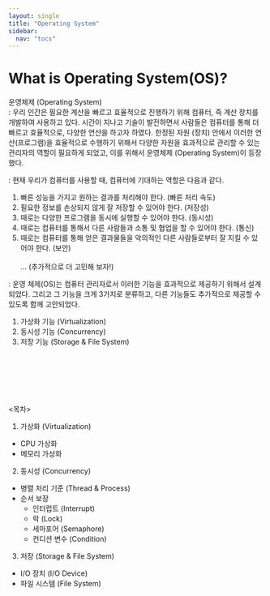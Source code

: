 ```yaml
---
layout: single
title: "Operating System"
sidebar:
  nav: "tocs"
---
```


# What is Operating System(OS)?

운영체제 (Operating System)<br/>
: 우리 인간은 필요한 계산을 빠르고 효율적으로 진행하기 위해 컴퓨터, 즉 계산 장치를 개발하여 사용하고 있다. 시간이 지나고 기술이 발전하면서 사람들은 컴퓨터를 통해 더 빠르고 효율적으로, 다양한 연산을 하고자 하였다. 한정된 자원 (장치) 안에서 이러한 연산(프로그램)을 효율적으로 수행하기 위해서 다양한 자원을 효과적으로 관리할 수 있는 관리자의 역할이 필요하게 되었고, 이를 위해서 운영체제 (Operating System)이 등장했다.

: 현재 우리가 컴퓨터를 사용할 때, 컴퓨터에 기대하는 역할은 다음과 같다.

1. 빠른 성능을 가지고 원하는 결과를 처리해야 한다. (빠른 처리 속도)
2. 필요한 정보를 손상되지 않게 잘 저장할 수 있어야 한다. (저장성)
3. 때로는 다양한 프로그램을 동시에 실행할 수 있어야 한다. (동시성)
4. 때로는 컴퓨터를 통해서 다른 사람들과 소통 및 협업을 할 수 있어야 한다. (통신)
5. 때로는 컴퓨터를 통해 얻은 결과물들을 악의적인 다른 사람들로부터 잘 지킬 수 있어야 한다. (보안)
<br/><br/>
... (추가적으로 더 고민해 보자!)


: 운영 체제(OS)는 컴퓨터 관리자로서 이러한 기능을 효과적으로 제공하기 위해서 설계되었다. 그리고 그 기능을 크게 3가지로 분류하고, 다른 기능들도 추가적으로 제공할 수 있도록 함께 고안되었다.

1. 가상화 기능 (Virtualization)
2. 동시성 기능 (Concurrency)
3. 저장 기능 (Storage & File System)

<br/><br/><br/><br/><br/>

<목차>

1. 가상화 (Virtualization)
  + CPU 가상화
  + 메모리 가상화

2. 동시성 (Concurrency)
  + 병렬 처리 기준 (Thread & Process)
  + 순서 보장
    - 인터럽트 (Interrupt)
    - 락 (Lock)
    - 세마포어 (Semaphore)
    - 컨디션 변수 (Condition)

3. 저장 (Storage & File System)
  + I/O 장치 (I/O Device)
  + 파일 시스템 (File System)
